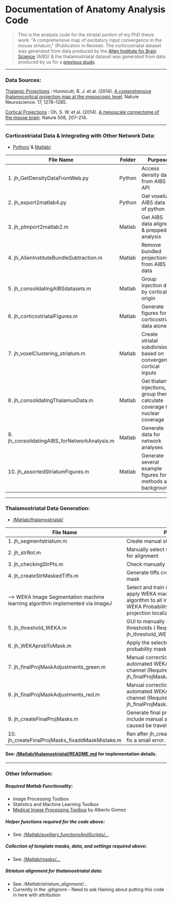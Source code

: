 # Documentation of Anatomy Analysis Code
> This is the analysis code for the striatal portion of my PhD thesis work: "A comprehensive map of excitatory input convergence in the mouse striatum," (Publication in Review). The corticostriatal dataset was generated from data produced by the [Allen Institute for Brain Science](http://connectivity.brain-map.org/projection) (AIBS) & the thalamostriatal dataset was generated from data produced by us for a [previous study](http://www.nature.com/neuro/journal/v17/n9/abs/nn.3780.html).

---
### Data Sources:

[Thalamic Projections](http://digitalcollections.ohsu.edu/projectionmap "OHSU Data archive")
: Hunnicutt, B. J. et al. (2014). [A comprehensive thalamocortical projection map at the mesoscopic level](http://www.nature.com/neuro/journal/v17/n9/abs/nn.3780.html). Nature Neuroscience. 17, 1276–1285.

[Cortical Projections](http://connectivity.brain-map.org/projection "AIBS Mouse Brain Connectivity Site")
: Oh, S. W. et al. (2014). [A mesoscale connectome of the mouse brain](http://www.nature.com/nature/journal/v508/n7495/full/nature13186.html). Nature 508, 207–214.


---
### Corticostriatal Data & Integrating with Other Network Data:
* [Python/](https://github.com/BJHunnicutt/anatomy/tree/master/Python) &  [Matlab/](https://github.com/BJHunnicutt/anatomy/tree/master/Matlab)

| File Name					| Folder |	Purpose
| ----------------------------------|-------------|---
| 1. jh_GetDensityDataFromWeb.py | Python |	Access density data from AIBS API
| 2. jh_export2matlab4.py | Python |	Get voxelized AIBS data out of python
| 3. jh_pImport2matlab2.m			| Matlab |	Get AIBS data aligned & prepped for analysis
| 4. jh_AllenInstituteBundleSubtraction.m	| Matlab |	Remove bundled projections from AIBS data
| 5. jh_consolidatingAIBSdatasets.m	| Matlab |	Group injection data by cortical origin
| 6. jh_corticostriatalFigures.m | Matlab | Generate figures for corticostriatal data alone
| 7. jh_voxelClustering_striatum.m | Matlab | Create striatal subdivisions based on convergent cortical inputs
| 8. jh_consolidatingThalamusData.m | Matlab | Get thalamic injections, group them, calculate coverage & nuclear coverage
| 9. jh_consolidatingAIBS_forNetworkAnalysis.m | Matlab | Generate data for network analyses
| 10. jh_assortedStriatumFigures.m | Matlab | Generate several example figures for methods and background


---
### Thalamostriatal Data Generation:
 * [/Matlab/thalamostriatal/](https://github.com/BJHunnicutt/anatomy/tree/master/Matlab/thalamostriatal)

| File Name					|	Purpose
| ----------------------------------|-------------
| 1. jh_segmentstriatum.m | Create manual striatum masks
| 2. jh_strRot.m | Manually select striatal landmarks used for alignment
| 3. jh_checkingStrPts.m | Check manually selected points
| 4. jh_createStrMaskedTiffs.m | Generate tiffs cropped by the striatum mask
| --> WEKA Image Segmentation machine learning algorithm implemented via ImageJ | Select and train image subset, then apply WEKA machine learning algorithm to all images. Output => WEKA Probability Images for diffuse projection localization
| 5. jh_threshold_WEKA.m | GUI to manually select probability thresholds ( Requires: jh_threshold_WEKA.fig)
| 6. jh_WEKAprobToMask.m | Apply the selected thresholds to the probability masks
| 7. jh_finalProjMaskAdjustments_green.m | Manual correction of small errors in automated WEKA ML output for green channel (Requires: jh_finalProjMaskAdjustments_green.fig)
| 8. jh_finalProjMaskAdjustments_red.m | Manual correction of small errors in automated WEKA ML output for red channel (Requires: jh_finalProjMaskAdjustments_red.fig)
| 9. jh_createFinalProjMasks.m | Generate final projection masks that include manual adjustments and holes caused be traveling axons filled
| 10. jh_createFinalProjMasks_fixaddMaskMistake.m | Ran after jh_createFinalProjMasks.m to fix a small error.

#### See: [/Matlab/thalamostriatal/README.md](https://github.com/BJHunnicutt/anatomy/blob/master/Matlab/thalamostriatal/README.md) for implementation details.


<!-- | jh_trainedStrProjMaskGen.m | Creates colormask.mat to subract aberrantly localized projections * Originally did this after jh_WEKAprobToMask.m, then refined with jh_finalProjMaskAdjustments... GUIs, but jsut starting with the GIUS works too-->

---
### Other Information:
##### Required Matlab Functionality:
* Image Processing Toolbox
* Statistics and Machine Learning Toolbox
* [Medical Image Processing Toolbox](https://www.mathworks.com/matlabcentral/fileexchange/41594-medical-image-processing-toolbox) by Alberto Gomez


##### Helper functions required for the code above:
* See: [/Matlab/auxillary_funcitonsAndScripts/...](https://github.com/BJHunnicutt/anatomy/tree/master/Matlab/auxillary_funcitonsAndScripts)

##### Collection of template masks, data, and settings required above:
* See: [/Matlab/masks/...](https://github.com/BJHunnicutt/anatomy/tree/master/Matlab/masks)

##### Striatum alignment for thalamostriatal data:
* See: */Matlab/striatum_alignment/...*
* Currently in the .gitignore - Need to ask Haining about putting this code in here with attribution
